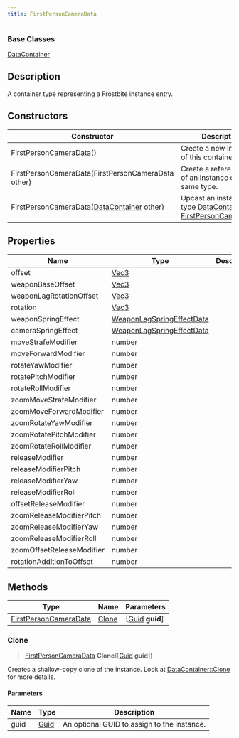 ```yaml
---
title: FirstPersonCameraData
---
```

### Base Classes

[DataContainer](/vext/ref/shared/class/datacontainer)

## Description

A container type representing a Frostbite instance entry.

## Constructors

| Constructor                                                                      | Description                                                                                                                       |
| -------------------------------------------------------------------------------- | --------------------------------------------------------------------------------------------------------------------------------- |
| FirstPersonCameraData()                                                          | Create a new instance of this container type.                                                                                     |
| FirstPersonCameraData(FirstPersonCameraData other)                               | Create a reference copy of an instance of the same type.                                                                          |
| FirstPersonCameraData([DataContainer](/vext/ref/shared/class/datacontainer) other) | Upcast an instance of type [DataContainer](/vext/ref/shared/class/datacontainer) to [FirstPersonCameraData](FirstPersonCameraData). |

## Properties

| Name                      | Type                                                   | Description |
| ------------------------- | ------------------------------------------------------ | ----------- |
| offset                    | [Vec3](/vext/ref/shared/class/vec3)                      |             |
| weaponBaseOffset          | [Vec3](/vext/ref/shared/class/vec3)                      |             |
| weaponLagRotationOffset   | [Vec3](/vext/ref/shared/class/vec3)                      |             |
| rotation                  | [Vec3](/vext/ref/shared/class/vec3)                      |             |
| weaponSpringEffect        | [WeaponLagSpringEffectData](WeaponLagSpringEffectData) |             |
| cameraSpringEffect        | [WeaponLagSpringEffectData](WeaponLagSpringEffectData) |             |
| moveStrafeModifier        | number                                                 |             |
| moveForwardModifier       | number                                                 |             |
| rotateYawModifier         | number                                                 |             |
| rotatePitchModifier       | number                                                 |             |
| rotateRollModifier        | number                                                 |             |
| zoomMoveStrafeModifier    | number                                                 |             |
| zoomMoveForwardModifier   | number                                                 |             |
| zoomRotateYawModifier     | number                                                 |             |
| zoomRotatePitchModifier   | number                                                 |             |
| zoomRotateRollModifier    | number                                                 |             |
| releaseModifier           | number                                                 |             |
| releaseModifierPitch      | number                                                 |             |
| releaseModifierYaw        | number                                                 |             |
| releaseModifierRoll       | number                                                 |             |
| offsetReleaseModifier     | number                                                 |             |
| zoomReleaseModifierPitch  | number                                                 |             |
| zoomReleaseModifierYaw    | number                                                 |             |
| zoomReleaseModifierRoll   | number                                                 |             |
| zoomOffsetReleaseModifier | number                                                 |             |
| rotationAdditionToOffset  | number                                                 |             |

## Methods

| Type                                           | Name            | Parameters                                     |
| ---------------------------------------------- | --------------- | ---------------------------------------------- |
| [FirstPersonCameraData](FirstPersonCameraData) | [Clone](#clone) | \[[Guid](/vext/ref/shared/class/guid) **guid**\] |

### Clone

> [FirstPersonCameraData](FirstPersonCameraData) **Clone**(\[[Guid](/vext/ref/shared/class/guid) **guid**\])

Creates a shallow-copy clone of the instance. Look at [DataContainer::Clone](/vext/ref/shared/class/datacontainer#clone) for more details.

#### Parameters

| Name | Type         | Description                                 |
| ---- | ------------ | ------------------------------------------- |
| guid | [Guid](Guid) | An optional GUID to assign to the instance. |
